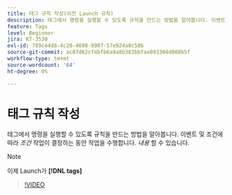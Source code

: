 ```yaml
---
title: 태그 규칙 작성(이전 Launch 규칙)
description: 태그에서 명령을 실행할 수 있도록 규칙을 만드는 방법을 알아봅니다. 이벤트와 조건은 *언제*가 작업을 수행할지, 행동은 *무엇을*할지 결정합니다.
feature: Tags
level: Beginner
jira: KT-3530
exl-id: 789ce4d8-4c20-4690-9907-57e924a0c586
source-git-commit: ac07d62cf4bfb6a9a8b383bbfae093304d008b5f
workflow-type: tm+mt
source-wordcount: '64'
ht-degree: 0%

---
```


# 태그 규칙 작성

태그에서 명령을 실행할 수 있도록 규칙을 만드는 방법을 알아봅니다. 이벤트 및 조건에 따라 *조건* 작업이 결정하는 동안 작업을 수행합니다. *내용* 할 수 있습니다.

>[!NOTE]
>
> 이제 Launch가 **[!DNL tags]**

>[!VIDEO](https://video.tv.adobe.com/v/28730/?quality=12&learn=on)
